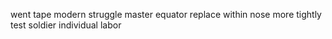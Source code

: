 went tape modern struggle master equator replace within nose more tightly test soldier individual labor